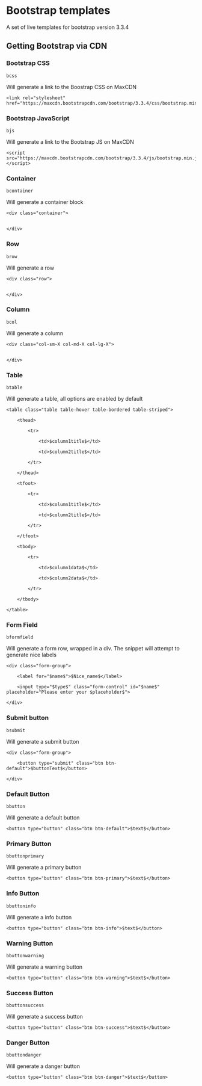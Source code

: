 # Bootstrap templates

A set of live templates for bootstrap version 3.3.4

## Getting Bootstrap via CDN

### Bootstrap CSS
`bcss`

Will generate a link to the Boostrap CSS on MaxCDN

```
<link rel="stylesheet" href="https://maxcdn.bootstrapcdn.com/bootstrap/3.3.4/css/bootstrap.min.css">
```

### Bootstrap JavaScript
`bjs`

Will generate a link to the Bootstrap JS on MaxCDN

```
<script src="https://maxcdn.bootstrapcdn.com/bootstrap/3.3.4/js/bootstrap.min.js"></script>
```

### Container
`bcontainer`

Will generate a container block

```
<div class="container">


</div>
```

### Row
`brow`

Will generate a row

```
<div class="row">


</div>
```

### Column
`bcol`

Will generate a column

```
<div class="col-sm-X col-md-X col-lg-X">
	

</div>
```

### Table
`btable`

Will generate a table, all options are enabled by default

```
<table class="table table-hover table-bordered table-striped">

    <thead>

        <tr>

            <td>$column1title$</td>

            <td>$column2title$</td>

        </tr>

    </thead>

    <tfoot>

        <tr>

            <td>$column1title$</td>

            <td>$column2title$</td>

        </tr>

    </tfoot>

    <tbody>

        <tr>

            <td>$column1data$</td>

            <td>$column2data$</td>

        </tr>

    </tbody>

</table>
```

### Form Field
`bformfield`

Will generate a form row, wrapped in a div. The snippet will attempt to generate nice labels

```
<div class="form-group">

    <label for="$name$">$Nice_name$</label>

    <input type="$type$" class="form-control" id="$name$" placeholder="Please enter your $placeholder$">

</div>

```

### Submit button
`bsubmit`

Will generate a submit button

```
<div class="form-group">

    <button type="submit" class="btn btn-default">$buttonText$</button>

</div>
```

### Default Button
`bbutton`

Will generate a default button

```
<button type="button" class="btn btn-default">$text$</button>
```

### Primary Button
`bbuttonprimary`

Will generate a primary button

```
<button type="button" class="btn btn-primary">$text$</button>
```

### Info Button
`bbuttoninfo`

Will generate a info button

```
<button type="button" class="btn btn-info">$text$</button>
```

### Warning Button
`bbuttonwarning`

Will generate a warning button

```
<button type="button" class="btn btn-warning">$text$</button>
```

### Success Button
`bbuttonsuccess`

Will generate a success button

```
<button type="button" class="btn btn-success">$text$</button>
```

### Danger Button
`bbuttondanger`

Will generate a danger button

```
<button type="button" class="btn btn-danger">$text$</button>
```



